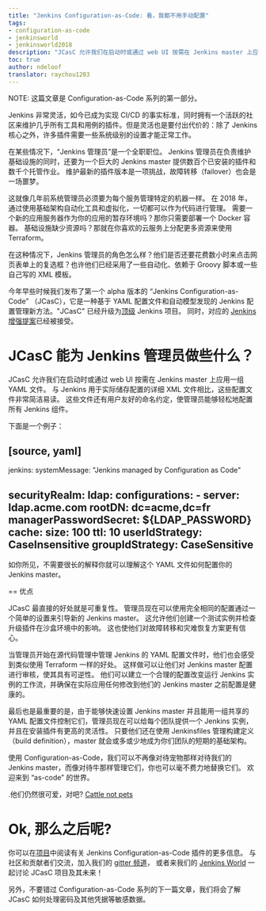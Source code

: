 ```yaml
---
title: "Jenkins Configuration-as-Code: 看，我都不用手动配置"
tags:
- configuration-as-code
- jenkinsworld
- jenkinsworld2018
description: "JCasC 允许我们在启动时或通过 web UI 按需在 Jenkins master 上应用一组 YAML 文件"
toc: true
author: ndeloof
translator: raychou1203
---
```


NOTE: 这篇文章是 Configuration-as-Code 系列的第一部分。

Jenkins 非常灵活，如今已成为实现 CI/CD 的事实标准，同时拥有一个活跃的社区来维护几乎所有工具和用例的插件。但是灵活也是要付出代价的：除了 Jenkins 核心之外，许多插件需要一些系统级别的设置才能正常工作。

在某些情况下，“Jenkins 管理员”是一个全职职位。
Jenkins 管理员在负责维护基础设施的同时，还要为一个巨大的 Jenkins master 提供数百个已安装的插件和数千个托管作业。
维护最新的插件版本是一项挑战，故障转移（failover）也会是一场噩梦。

这就像几年前系统管理员必须要为每个服务管理特定的机器一样。
在 2018 年，通过使用基础架构自动化工具和虚拟化，一切都可以作为代码进行管理。
需要一个新的应用服务器作为你的应用的暂存环境吗？那你只需要部署一个 Docker 容器。
基础设施缺少资源吗？那就在你喜欢的云服务上分配更多资源来使用 Terraform。

在这种情况下，Jenkins 管理员的角色怎么样？他们是否还要花费数小时来点击网页表单上的复选框？也许他们已经采用了一些自动化、依赖于 Groovy 脚本或一些自己写的 XML 模板。

今年早些时候我们发布了第一个 alpha 版本的 “Jenkins Configuration-as-Code” （JCasC），它是一种基于 YAML 配置文件和自动模型发现的 Jenkins 配置管理新方法。"JCasC" 已经升级为[顶级](https://jenkins.io/projects/) Jenkins 项目。 同时，对应的
[Jenkins 增强提案](https://github.com/jenkinsci/jep/tree/master/jep/201/)已经被接受。

# JCasC 能为 Jenkins 管理员做些什么？

JCasC 允许我们在启动时或通过 web UI 按需在 Jenkins master 上应用一组 YAML 文件。
与 Jenkins 用于实际储存配置的详细 XML 文件相比，这些配置文件非常简洁易读。
这些文件还有用户友好的命名约定，使管理员能够轻松地配置所有 Jenkins 组件。

下面是一个例子：

[source, yaml]
----
jenkins:
 systemMessage: "Jenkins managed by Configuration as Code"

 securityRealm:
   ldap:
     configurations:
       - server: ldap.acme.com
         rootDN: dc=acme,dc=fr
         managerPasswordSecret: ${LDAP_PASSWORD}
     cache:
       size: 100
       ttl: 10
     userIdStrategy: CaseInsensitive
     groupIdStrategy: CaseSensitive
----

如你所见，不需要很长的解释你就可以理解这个 YAML 文件如何配置你的 Jenkins master。

== 优点

JCasC 最直接的好处就是可重复性。
管理员现在可以使用完全相同的配置通过一个简单的设置来引导新的 Jenkins master。
这允许他们创建一个测试实例并检查升级插件在沙盒环境中的影响。
这也使他们对故障转移和灾难恢复方案更有信心。

当管理员开始在源代码管理中管理 Jenkins 的 YAML 配置文件时，他们也会感受到类似使用 Terraform 一样的好处。
这样做可以让他们对 Jenkins master 配置进行审核，使其具有可逆性。
他们可以建立一个合理的配置改变运行 Jenkins 实例的工作流，并确保在实际应用任何修改到他们的 Jenkins master 之前配置是健康的。

最后也是最重要的是，由于能够快速设置 Jenkins master 并且能用一组共享的 YAML 配置文件控制它们，管理员现在可以给每个团队提供一个 Jenkins 实例，并且在安装插件有更高的灵活性。
只要他们还在使用 Jenkinsfiles 管理构建定义（build definition），master 就会或多或少地成为你们团队的短期的基础架构。

使用 Configuration-as-Code，我们可以不再像对待宠物那样对待我们的 Jenkins master，而像对待牛那样管理它们，你也可以毫不费力地替换它们。
欢迎来到 “as-code” 的世界。

.他们仍然很可爱，对吧?
[Cattle not pets](/image/cow.jpg)

# Ok, 那么之后呢?
你可以在[项目](https://github.com/jenkinsci/configuration-as-code-plugin)中阅读有关 Jenkins Configuration-as-Code 插件的更多信息。
与社区和贡献者们交流，加入我们的
[gitter 频道](https://gitter.im/jenkinsci/configuration-as-code-plugin)，
或者来我们的
[Jenkins World](https://www.cloudbees.com/devops-world) 一起讨论 JCasC 项目及其未来！

另外，不要错过 Configuration-as-Code 系列的下一篇文章，我们将会了解 JCasC 如何处理密码及其他凭据等敏感数据。
